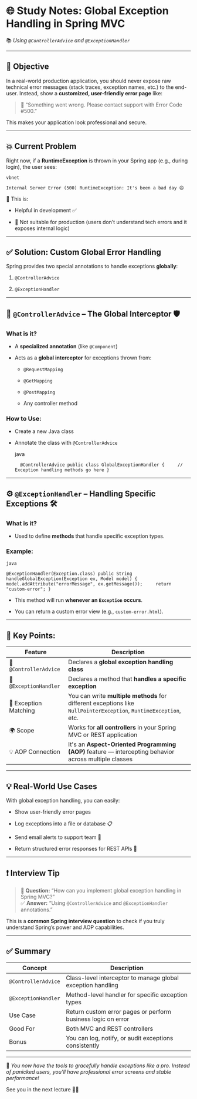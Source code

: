 # 🌐 Study Notes: Global Exception Handling in Spring MVC

📚 _Using `@ControllerAdvice` and `@ExceptionHandler`_

---

## 🎯 **Objective**

In a real-world production application, you should never expose raw technical error messages (stack traces, exception names, etc.) to the end-user. Instead, show a **customized, user-friendly error page** like:

> 🚫 “Something went wrong. Please contact support with Error Code #500.”

This makes your application look professional and secure.

---

## 💥 Current Problem

Right now, if a **RuntimeException** is thrown in your Spring app (e.g., during login), the user sees:

	vbnet

`Internal Server Error (500) RuntimeException: It's been a bad day 😩`

🔎 This is:

- Helpful in development ✅
    
- 🚫 Not suitable for production (users don’t understand tech errors and it exposes internal logic)
    

---

## ✅ **Solution: Custom Global Error Handling**

Spring provides two special annotations to handle exceptions **globally**:

1. `@ControllerAdvice`
    
2. `@ExceptionHandler`
    

---

## 🧩 `@ControllerAdvice` – The Global Interceptor 🛡️

### What is it?

- A **specialized annotation** (like `@Component`)
    
- Acts as a **global interceptor** for exceptions thrown from:
    
    - `@RequestMapping`
        
    - `@GetMapping`
        
    - `@PostMapping`
        
    - Any controller method
        

### How to Use:

- Create a new Java class
    
- Annotate the class with `@ControllerAdvice`
    

	java

		@ControllerAdvice public class GlobalExceptionHandler {     // Exception handling methods go here }

---

## ⚙️ `@ExceptionHandler` – Handling Specific Exceptions 🛠️

### What is it?

- Used to define **methods** that handle specific exception types.
    

### Example:

	java

	@ExceptionHandler(Exception.class) public String handleGlobalException(Exception ex, Model model) {     model.addAttribute("errorMessage", ex.getMessage());     return "custom-error"; }

- This method will run **whenever an `Exception` occurs**.
    
- You can return a custom error view (e.g., `custom-error.html`).
    

---

## 📌 Key Points:

|Feature|Description|
|---|---|
|🧠 `@ControllerAdvice`|Declares a **global exception handling class**|
|🔧 `@ExceptionHandler`|Declares a method that **handles a specific exception**|
|🎯 Exception Matching|You can write **multiple methods** for different exceptions like `NullPointerException`, `RuntimeException`, etc.|
|🌍 Scope|Works for **all controllers** in your Spring MVC or REST application|
|💡 AOP Connection|It's an **Aspect-Oriented Programming (AOP)** feature — intercepting behavior across multiple classes|

---

## 💡 Real-World Use Cases

With global exception handling, you can easily:

- Show user-friendly error pages
    
- Log exceptions into a file or database 📋
    
- Send email alerts to support team 📧
    
- Return structured error responses for REST APIs 🧾
    

---

## ❗ Interview Tip

> 🎤 **Question:** “How can you implement global exception handling in Spring MVC?”  
> ✅ **Answer:** “Using `@ControllerAdvice` and `@ExceptionHandler` annotations.”

This is a **common Spring interview question** to check if you truly understand Spring’s power and AOP capabilities.

---

## ✅ Summary

|Concept|Description|
|---|---|
|`@ControllerAdvice`|Class-level interceptor to manage global exception handling|
|`@ExceptionHandler`|Method-level handler for specific exception types|
|Use Case|Return custom error pages or perform business logic on error|
|Good For|Both MVC and REST controllers|
|Bonus|You can log, notify, or audit exceptions consistently|

---

📘 _You now have the tools to gracefully handle exceptions like a pro. Instead of panicked users, you’ll have professional error screens and stable performance!_

See you in the next lecture 👋✨